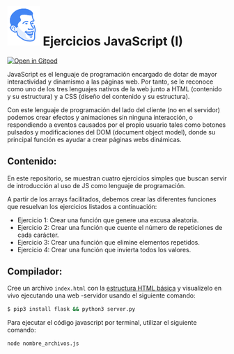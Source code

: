 # <img src="https://github.com/jesus-cano-ortega/js-introduction-exercises/blob/main/assets/resources/img/face.png" width="75" alt="Personal Logo"> Ejercicios JavaScript (I)

[![Open in Gitpod](https://gitpod.io/button/open-in-gitpod.svg)](https://gitpod.io#https://github.com/4GeeksAcademy/html-hello.git)

JavaScript es el lenguaje de programación encargado de dotar de mayor interactividad y dinamismo a las páginas web. Por tanto, se le reconoce como uno de los tres lenguajes nativos de la web junto a HTML (contenido y su estructura) y a CSS (diseño del contenido y su estructura). 

Con este lenguaje de programación del lado del cliente (no en el servidor) podemos crear efectos y animaciones sin ninguna interacción, o respondiendo a eventos causados por el propio usuario tales como botones pulsados y modificaciones del DOM (document object model), donde su principal función es ayudar a crear páginas webs dinámicas.

## Contenido:

En este repositorio, se muestran cuatro ejercicios simples que buscan servir de introducción al uso de JS como lenguaje de programación. 

A partir de los arrays facilitados, debemos crear las diferentes funciones que resuelvan los ejercicios listados a continuación: 

- Ejercicio 1: Crear una función que genere una excusa aleatoria.
- Ejercicio 2: Crear una función que cuente el número de repeticiones de cada carácter.
- Ejercicio 3: Crear una función que elimine elementos repetidos.
- Ejercicio 4: Crear una función que invierta todos los valores.

## Compilador:

Cree un archivo `index.html` con la [estructura HTML básica](http://content.breatheco.de/lesson/what-is-html-learn-html#page-structure) y visualizelo en vivo ejecutando una web -servidor usando el siguiente comando:

```sh
$ pip3 install flask && python3 server.py
```

Para ejecutar el código javascript por terminal, utilizar el siguiente comando: 

```sh
node nombre_archivos.js
```
